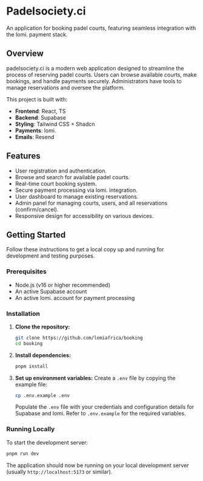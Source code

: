 # Padelsociety.ci

An application for booking padel courts, featuring seamless integration with the lomi. payment stack.

## Overview

padelsociety.ci is a modern web application designed to streamline the process of reserving padel courts. Users can browse available courts, make bookings, and handle payments securely. Administrators have tools to manage reservations and oversee the platform.

This project is built with:

-   **Frontend**: React, TS
-   **Backend**: Supabase
-   **Styling**: Tailwind CSS + Shadcn
-   **Payments**: lomi.
-   **Emails**: Resend

## Features

-   User registration and authentication.
-   Browse and search for available padel courts.
-   Real-time court booking system.
-   Secure payment processing via lomi. integration.
-   User dashboard to manage existing reservations.
-   Admin panel for managing courts, users, and all reservations (confirm/cancel).
-   Responsive design for accessibility on various devices.

## Getting Started

Follow these instructions to get a local copy up and running for development and testing purposes.

### Prerequisites

-   Node.js (v16 or higher recommended)
-   An active Supabase account
-   An active lomi. account for payment processing

### Installation

1.  **Clone the repository:**
    ```bash
    git clone https://github.com/lomiafrica/booking
    cd booking
    ```

2.  **Install dependencies:**
    ```bash
    pnpm install
    ```

3.  **Set up environment variables:**
    Create a `.env` file by copying the example file:
    ```bash
    cp .env.example .env
    ```
    Populate the `.env` file with your credentials and configuration details for Supabase and lomi. Refer to `.env.example` for the required variables.

### Running Locally

To start the development server:

```bash
pnpm run dev
```
The application should now be running on your local development server (usually `http://localhost:5173` or similar).